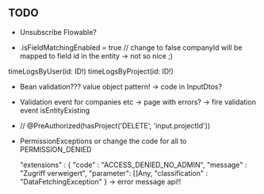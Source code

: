 ## TODO

+ Unsubscribe Flowable?

+ .isFieldMatchingEnabled = true // change to false  companyId will be mapped to field id in the entity -> not so nice ;)

timeLogsByUser(id: ID!)
timeLogsByProject(id: ID!)


+ Bean validation??? value object pattern! -> code in InputDtos?

+ Validation event for companies etc -> page with errors? -> fire validation event isEntityExisting

+   // @PreAuthorized(hasProject('DELETE', 'input.projectId'))

+ PermissionExceptions or change the code for all to PERMISSION_DENIED

  "extensions" : {
  "code" : "ACCESS_DENIED_NO_ADMIN",
  "message" : "Zugriff verweigert",
  "parameter": []Any,
  "classification" : "DataFetchingException"
  } -> error message api!!